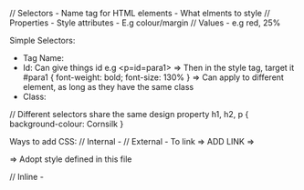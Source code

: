 // Selectors - Name tag for HTML elements - What elments to style
// Properties - Style attributes - E.g colour/margin
// Values - e.g red, 25%


Simple Selectors:
- Tag Name:
- Id: Can give things id e.g <p=id=para1>
=> Then in the style tag, target it
#para1 {
    font-weight: bold;
    font-size: 130%
}
=> Can apply to different element, as long as they have the same class
- Class:

// Different selectors share the same design property
h1, h2, p {
    background-colour: Cornsilk
}

Ways to add CSS:
// Internal -
// External -
To link => ADD LINK =>
<link rel="stylesheet" href="mystyle.css"> => Adopt style defined in this file

// Inline - 